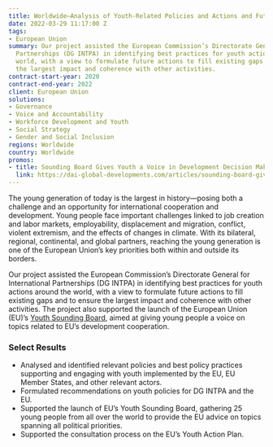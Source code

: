 ```yaml
---
title: Worldwide—Analysis of Youth-Related Policies and Actions and Future Recommendations
date: 2022-03-29 11:17:00 Z
tags:
- European Union
summary: Our project assisted the European Commission’s Directorate General for International
  Partnerships (DG INTPA) in identifying best practices for youth actions around the
  world, with a view to formulate future actions to fill existing gaps and to ensure
  the largest impact and coherence with other activities.
contract-start-year: 2020
contract-end-year: 2022
client: European Union
solutions:
- Governance
- Voice and Accountability
- Workforce Development and Youth
- Social Strategy
- Gender and Social Inclusion
regions: Worldwide
country: Worldwide
promos:
- title: Sounding Board Gives Youth a Voice in Development Decision Making
  link: https://dai-global-developments.com/articles/sounding-board-gives-youth-a-voice-in-development-decision-making
---
```


The young generation of today is the largest in history—posing both a challenge and an opportunity for international cooperation and development. Young people face important challenges linked to job creation and labor markets, employability, displacement and migration, conflict, violent extremism, and the effects of changes in climate. With its bilateral, regional, continental, and global partners, reaching the young generation is one of the European Union’s key priorities both within and outside its borders.

Our project assisted the European Commission’s Directorate General for International Partnerships (DG INTPA) in identifying best practices for youth actions around the world, with a view to formulate future actions to fill existing gaps and to ensure the largest impact and coherence with other activities. The project also supported the launch of the European Union (EU)’s [Youth Sounding Board](https://ec.europa.eu/international-partnerships/news/youth-sounding-board-kickstarts-its-work_en), aimed at giving young people a voice on topics related to EU’s development cooperation.

### Select Results

* Analysed and identified relevant policies and best policy practices supporting and engaging with youth implemented by the EU, EU Member States, and other relevant actors.
* Formulated recommendations on youth policies for DG INTPA and the EU.
* Supported the launch of EU’s Youth Sounding Board, gathering 25 young people from all over the world to provide the EU advice on topics spanning all political priorities.
* Supported the consultation process on the EU’s Youth Action Plan.

